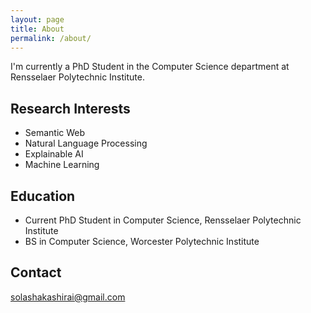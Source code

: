 ```yaml
---
layout: page
title: About
permalink: /about/
---
```


I'm currently a PhD Student in the Computer Science department at Rensselaer Polytechnic Institute.   

## Research Interests

* Semantic Web
* Natural Language Processing
* Explainable AI
* Machine Learning

## Education

* Current PhD Student in Computer Science, Rensselaer Polytechnic Institute 
* BS in Computer Science, Worcester Polytechnic Institute

## Contact

[solashakashirai@gmail.com](mailto:solashakashirai@gmail.com)
